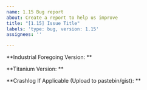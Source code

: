```yaml
---
name: 1.15 Bug report
about: Create a report to help us improve
title: "[1.15] Issue Title"
labels: 'type: bug, version: 1.15'
assignees: ''

---
```


**Industrial Foregoing Version: **

**Titanium Version: **

**Crashlog If Applicable (Upload to pastebin/gist): **
